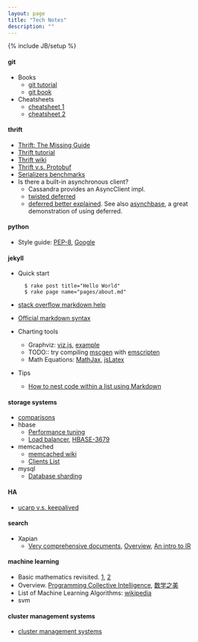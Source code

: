 ```yaml
---
layout: page
title: "Tech Notes"
description: ""
---
```

{% include JB/setup %}


#### git
* Books
    - [git tutorial](http://www.atlassian.com/git/)
    - [git book](http://git-scm.com/book/en/Getting-Started)
* Cheatsheets
    - [cheatsheet 1](https://na1.salesforce.com/help/doc/en/salesforce_git_developer_cheatsheet.pdf)
    - [cheatsheet 2](http://ndpsoftware.com/git-cheatsheet.html)

#### thrift
* [Thrift: The Missing Guide](http://diwakergupta.github.io/thrift-missing-guide/)
* [Thrift tutorial](http://jnb.ociweb.com/jnb/jnbJun2009.html)
* [Thrift wiki](http://wiki.apache.org/thrift/)
* [Thrift v.s. Protobuf](http://old.floatingsun.net/articles/thrift-vs-protocol-buffers/index.html)
* [Serializers benchmarks](https://github.com/eishay/jvm-serializers/wiki)
* Is there a built-in asynchronous client? 
    - Cassandra provides an AsyncClient impl.
    - [twisted deferred](http://twistedmatrix.com/documents/current/core/howto/defer.html)
    - [deferred better explained](http://tsunanet.net/~tsuna/async/api/com/stumbleupon/async/Deferred.html?is-external=true#warranty). See also [asynchbase](https://github.com/OpenTSDB/asynchbase), a great demonstration of using deferred.

#### python
* Style guide: [PEP-8](http://www.python.org/dev/peps/pep-0008/), [Google](http://google-styleguide.googlecode.com/svn/trunk/pyguide.html) 

#### jekyll
* Quick start

        $ rake post title="Hello World"
        $ rake page name="pages/about.md"

* [stack overflow markdown help](http://stackoverflow.com/editing-help)
* [Official markdown syntax](http://daringfireball.net/projects/markdown/syntax)
* Charting tools
    * Graphviz: [viz.js](https://github.com/mdaines/viz.js), [example](viz-js-examples.html)
    * TODO:: try compiling [mscgen](http://www.mcternan.me.uk/mscgen/) with [emscripten](https://github.com/kripken/emscripten)
    * Math Equations: [MathJax](http://www.mathjax.org/), [jsLatex](http://plugins.jquery.com/jsLaTeX/)
* Tips
    - [How to nest code within a list using Markdown](http://meta.stackoverflow.com/questions/3792/how-to-nest-code-within-a-list-using-markdown)

#### storage systems
* [comparisons](http://kkovacs.eu/cassandra-vs-mongodb-vs-couchdb-vs-redis)
* hbase
    * [Performance tuning](http://kenwublog.com/hbase-performance-tuning)
    * [Load balancer](http://zhihongyu.blogspot.com/2011/04/load-balancer-in-hbase-090.html), [HBASE-3679](https://issues.apache.org/jira/browse/HBASE-3679)
* memcached
    * [memcached wiki](https://code.google.com/p/memcached/wiki/NewStart)
    * [Clients List](https://code.google.com/p/memcached/wiki/Clients)
* mysql
    * [Database sharding](http://www.codefutures.com/database-sharding/)

#### HA
* [ucarp v.s. keepalived](http://blog.sina.com.cn/s/blog_5374d6e30100sh5n.html)

#### search
* Xapian
    * [Very comprehensive documents](http://xapian.org/docs/), [Overview](http://xapian.org/docs/overview.html), [An intro to IR](http://xapian.org/docs/intro_ir.html)

#### machine learning
* Basic mathematics revisited. [1](http://www.cogsci.ucsd.edu/~ajyu/Teaching/Cogs118A_wi09/Refs/basic_math.pdf), [2](http://courses.washington.edu/css490/2012.Winter/lecture_slides/02_math_essentials.pdf)
* Overview. [Programming Collective Intelligence](http://cuitianyi.com/blog/programming-collective-intelligence-%E8%AF%BB%E4%B9%A6%E6%80%BB%E7%BB%93/), [数学之美](http://book.douban.com/annotation/19461092/)
* List of Machine Learning Algorithms: [wikipedia](http://en.wikipedia.org/wiki/List_of_machine_learning_algorithms)
* svm

#### cluster management systems
* [cluster management systems](cluster-management-systems.html)
